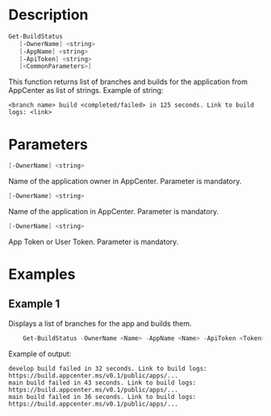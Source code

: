 # Description

```powershell
Get-BuildStatus
   [-OwnerName] <string>
   [-AppName] <string>
   [-ApiToken] <string>
   [<CommonParameters>]
```

This function returns list of branches and builds for the application from AppCenter as list of strings. Example of string:
```
<branch name> build <completed/failed> in 125 seconds. Link to build logs: <link>
```

# Parameters

```powershell
[-OwnerName] <string>
```

Name of the application owner in AppCenter. Parameter is mandatory.

```powershell
[-OwnerName] <string>
```

Name of the application in AppCenter. Parameter is mandatory.

```powershell
[-OwnerName] <string>
```

App Token or User Token. Parameter is mandatory.

# Examples

## Example 1

Displays a list of branches for the app and builds them.

```powershell
    Get-BuildStatus -OwnerName <Name> -AppName <Name> -ApiToken <Token>
```

Example of output:

```output
develop build failed in 32 seconds. Link to build logs: https://build.appcenter.ms/v0.1/public/apps/...     
main build failed in 43 seconds. Link to build logs: https://build.appcenter.ms/v0.1/public/apps/...    
main build failed in 36 seconds. Link to build logs: https://build.appcenter.ms/v0.1/public/apps/...
```